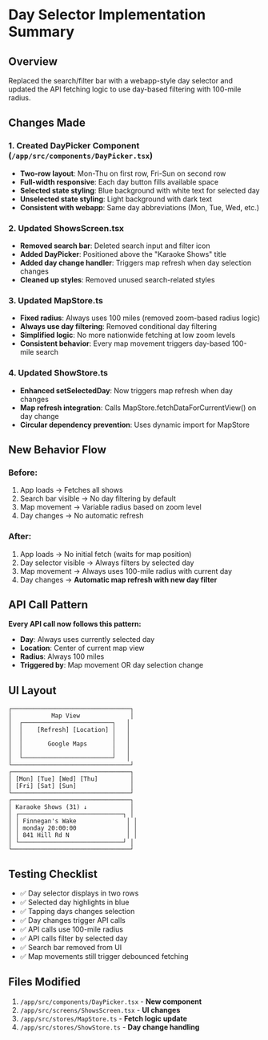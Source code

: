 # Day Selector Implementation Summary

## Overview

Replaced the search/filter bar with a webapp-style day selector and updated the API fetching logic to use day-based filtering with 100-mile radius.

## Changes Made

### 1. **Created DayPicker Component** (`/app/src/components/DayPicker.tsx`)

- **Two-row layout**: Mon-Thu on first row, Fri-Sun on second row
- **Full-width responsive**: Each day button fills available space
- **Selected state styling**: Blue background with white text for selected day
- **Unselected state styling**: Light background with dark text
- **Consistent with webapp**: Same day abbreviations (Mon, Tue, Wed, etc.)

### 2. **Updated ShowsScreen.tsx**

- **Removed search bar**: Deleted search input and filter icon
- **Added DayPicker**: Positioned above the "Karaoke Shows" title
- **Added day change handler**: Triggers map refresh when day selection changes
- **Cleaned up styles**: Removed unused search-related styles

### 3. **Updated MapStore.ts**

- **Fixed radius**: Always uses 100 miles (removed zoom-based radius logic)
- **Always use day filtering**: Removed conditional day filtering
- **Simplified logic**: No more nationwide fetching at low zoom levels
- **Consistent behavior**: Every map movement triggers day-based 100-mile search

### 4. **Updated ShowStore.ts**

- **Enhanced setSelectedDay**: Now triggers map refresh when day changes
- **Map refresh integration**: Calls MapStore.fetchDataForCurrentView() on day change
- **Circular dependency prevention**: Uses dynamic import for MapStore

## New Behavior Flow

### Before:

1. App loads → Fetches all shows
2. Search bar visible → No day filtering by default
3. Map movement → Variable radius based on zoom level
4. Day changes → No automatic refresh

### After:

1. App loads → No initial fetch (waits for map position)
2. Day selector visible → Always filters by selected day
3. Map movement → Always uses 100-mile radius with current day
4. Day changes → **Automatic map refresh with new day filter**

## API Call Pattern

**Every API call now follows this pattern:**

- **Day**: Always uses currently selected day
- **Location**: Center of current map view
- **Radius**: Always 100 miles
- **Triggered by**: Map movement OR day selection change

## UI Layout

```
┌─────────────────────────────────┐
│           Map View              │
│  ┌─────────────────────────┐   │
│  │    [Refresh] [Location] │   │
│  │                         │   │
│  │       Google Maps       │   │
│  │                         │   │
│  └─────────────────────────┘   │
└─────────────────────────────────┘
┌─────────────────────────────────┐
│ [Mon] [Tue] [Wed] [Thu]         │
│ [Fri] [Sat] [Sun]               │
└─────────────────────────────────┘
┌─────────────────────────────────┐
│ Karaoke Shows (31) ↓            │
│ ┌─────────────────────────────┐ │
│ │ Finnegan's Wake              │ │
│ │ monday 20:00:00              │ │
│ │ 841 Hill Rd N                │ │
│ └─────────────────────────────┘ │
└─────────────────────────────────┘
```

## Testing Checklist

- ✅ Day selector displays in two rows
- ✅ Selected day highlights in blue
- ✅ Tapping days changes selection
- ✅ Day changes trigger API calls
- ✅ API calls use 100-mile radius
- ✅ API calls filter by selected day
- ✅ Search bar removed from UI
- ✅ Map movements still trigger debounced fetching

## Files Modified

1. `/app/src/components/DayPicker.tsx` - **New component**
2. `/app/src/screens/ShowsScreen.tsx` - **UI changes**
3. `/app/src/stores/MapStore.ts` - **Fetch logic update**
4. `/app/src/stores/ShowStore.ts` - **Day change handling**
